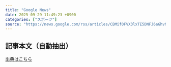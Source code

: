 ```yaml
---
title: "Google News"
date: 2025-09-29 11:49:23 +0900
categories: ["スポーツ"]
source: "https://news.google.com/rss/articles/CBMif0FVX3lxTE5DNFJ6aGhvNDYtZ0lQYjg1S1VDZEtUam54S2pCRnhUZ0lwR1d5b0dac2xkbWJlYm1GNXYtSk9EbXQ4dXNLZ1ctOXJHM0FmSERGRjluaUVabldpVzNIY0Q3NUNDLW1xZ3M3cTh5YVNmSXVhdDJqMEh6QlZaNG9UOUk?oc=5"
---
```


## 記事本文（自動抽出）
<body class="y0K44d EA71Tc" id="readabilityBody"></body>

[出典はこちら](https://news.google.com/rss/articles/CBMif0FVX3lxTE5DNFJ6aGhvNDYtZ0lQYjg1S1VDZEtUam54S2pCRnhUZ0lwR1d5b0dac2xkbWJlYm1GNXYtSk9EbXQ4dXNLZ1ctOXJHM0FmSERGRjluaUVabldpVzNIY0Q3NUNDLW1xZ3M3cTh5YVNmSXVhdDJqMEh6QlZaNG9UOUk?oc=5)

